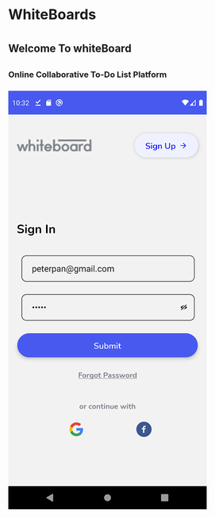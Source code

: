 <h1>WhiteBoards<h1>

<h2>Welcome To whiteBoard<h2>
<h3>Online Collaborative To-Do List Platform<h3>
  

<img src="./Src/Assets/Image/sc1.png"  alt="sc1"/>


